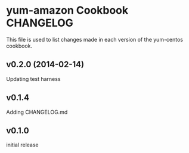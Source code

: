 yum-amazon Cookbook CHANGELOG
======================
This file is used to list changes made in each version of the yum-centos cookbook.

v0.2.0 (2014-02-14)
-------------------
Updating test harness


v0.1.4
------
Adding CHANGELOG.md


v0.1.0
------
initial release
